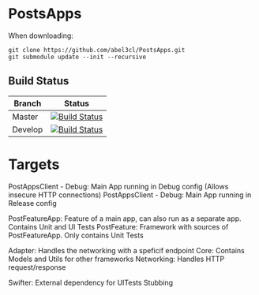 # PostsApps

When downloading: 

 ```
 git clone https://github.com/abel3cl/PostsApps.git
 git submodule update --init --recursive
 ```

 ## Build Status

| Branch | Status |
| ------------- | ------------- |
| Master | [![Build Status](https://travis-ci.org/abel3cl/PostsApps.svg?branch=master)](https://travis-ci.org/abel3cl/PostsApps) |
| Develop | [![Build Status](https://travis-ci.org/abel3cl/PostsApps.svg?branch=develop)](https://travis-ci.org/abel3cl/PostsApps) |

# Targets

PostAppsClient - Debug: Main App running in Debug config (Allows insecure HTTP connections)
PostAppsClient - Debug: Main App running in Release config 

PostFeatureApp: Feature of a main app, can also run as a separate app. Contains Unit and UI Tests
PostFeature: Framework with sources of PostFeatureApp. Only contains Unit Tests

Adapter: Handles the networking with a speficif endpoint
Core: Contains Models and Utils for other frameworks
Networking: Handles HTTP request/response

Swifter: External dependency for UITests Stubbing
